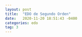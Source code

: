 ```yaml
---
layout: post
title:  "EDO de Segundo Orden"
date:   2020-11-20 18:51:43 -0400
categories: edo
tag: 3
---
```

